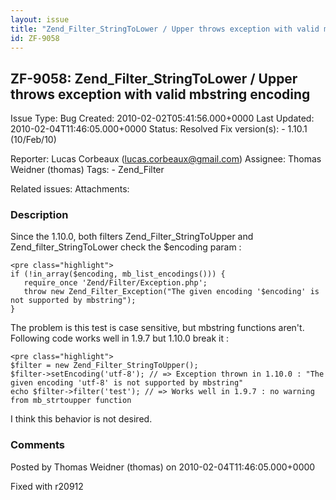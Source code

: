 ```yaml
---
layout: issue
title: "Zend_Filter_StringToLower / Upper throws exception with valid mbstring encoding"
id: ZF-9058
---
```


ZF-9058: Zend\_Filter\_StringToLower / Upper throws exception with valid mbstring encoding
------------------------------------------------------------------------------------------

 Issue Type: Bug Created: 2010-02-02T05:41:56.000+0000 Last Updated: 2010-02-04T11:46:05.000+0000 Status: Resolved Fix version(s): - 1.10.1 (10/Feb/10)
 
 Reporter:  Lucas Corbeaux (lucas.corbeaux@gmail.com)  Assignee:  Thomas Weidner (thomas)  Tags: - Zend\_Filter
 
 Related issues: 
 Attachments: 
### Description

Since the 1.10.0, both filters Zend\_Filter\_StringToUpper and Zend\_filter\_StringToLower check the $encoding param :

 
    <pre class="highlight">
    if (!in_array($encoding, mb_list_encodings())) {
       require_once 'Zend/Filter/Exception.php';
       throw new Zend_Filter_Exception("The given encoding '$encoding' is not supported by mbstring");
    }


The problem is this test is case sensitive, but mbstring functions aren't. Following code works well in 1.9.7 but 1.10.0 break it :

 
    <pre class="highlight">
    $filter = new Zend_Filter_StringToUpper();
    $filter->setEncoding('utf-8'); // => Exception thrown in 1.10.0 : "The given encoding 'utf-8' is not supported by mbstring"
    echo $filter->filter('test'); // => Works well in 1.9.7 : no warning from mb_strtoupper function


I think this behavior is not desired.

 

 

### Comments

Posted by Thomas Weidner (thomas) on 2010-02-04T11:46:05.000+0000

Fixed with r20912

 

 